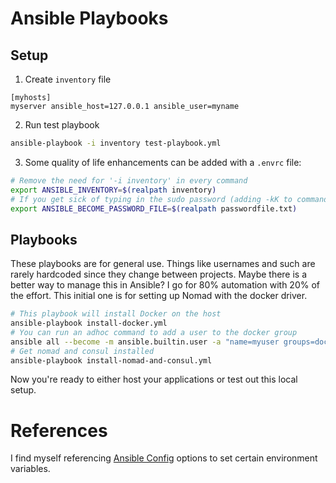 # Ansible Playbooks


## Setup

1. Create `inventory` file

```
[myhosts]
myserver ansible_host=127.0.0.1 ansible_user=myname
```

2. Run test playbook

```bash
ansible-playbook -i inventory test-playbook.yml
```

3. Some quality of life enhancements can be added with a `.envrc` file:

```bash
# Remove the need for '-i inventory' in every command
export ANSIBLE_INVENTORY=$(realpath inventory)
# If you get sick of typing in the sudo password (adding -kK to commands)
export ANSIBLE_BECOME_PASSWORD_FILE=$(realpath passwordfile.txt)
```

## Playbooks

These playbooks are for general use.
Things like usernames and such are rarely hardcoded since they change between projects.
Maybe there is a better way to manage this in Ansible?
I go for 80% automation with 20% of the effort.
This initial one is for setting up Nomad with the docker driver.

```bash
# This playbook will install Docker on the host
ansible-playbook install-docker.yml
# You can run an adhoc command to add a user to the docker group
ansible all --become -m ansible.builtin.user -a "name=myuser groups=docker append=yes"
# Get nomad and consul installed
ansible-playbook install-nomad-and-consul.yml
```

Now you're ready to either host your applications or test out this local setup.

# References

I find myself referencing [Ansible Config][1] options to set certain environment variables.

[1]: https://docs.ansible.com/ansible/latest/reference_appendices/config.html
